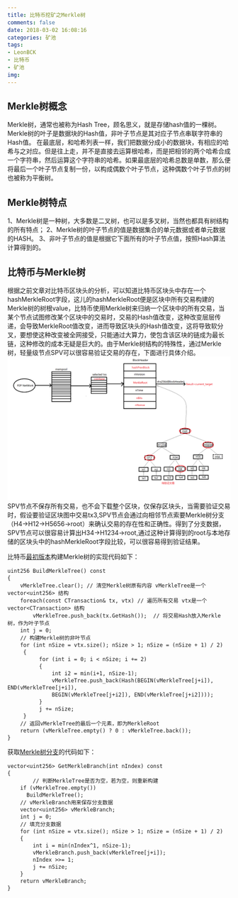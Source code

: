 ```yaml
---
title: 比特币挖矿之Merkle树
comments: false
date: 2018-03-02 16:08:16
categories: 矿池 
tags: 
- LeonBCK 
- 比特币 
- 矿池
img:
---
```


## Merkle树概念
Merkle树，通常也被称为Hash Tree，顾名思义，就是存储hash值的一棵树。Merkle树的叶子是数据块的Hash值，非叶子节点是其对应子节点串联字符串的Hash值。
在最底层，和哈希列表一样，我们把数据分成小的数据块，有相应的哈希与之对应。但是往上走，并不是直接去运算根哈希，而是把相邻的两个哈希合成一个字符串，然后运算这个字符串的哈希。如果最底层的哈希总数是单数，那么便将最后一个叶子节点复制一份，以构成偶数个叶子节点，这种偶数个叶子节点的树也被称为平衡树。

## Merkle树特点
1、Merkle树是一种树，大多数是二叉树，也可以是多叉树，当然也都具有树结构的所有特点；
2、Merkle树的叶子节点的值是数据集合的单元数据或者单元数据的HASH。
3、非叶子节点的值是根据它下面所有的叶子节点值，按照Hash算法计算得到的。

## 比特币与Merkle树
根据之前文章对比特币区块头的分析，可以知道比特币区块头中存在一个hashMerkleRoot字段，这儿的hashMerkleRoot便是区块中所有交易构建的Merkle树的树根value，比特币使用Merkle树来归纳一个区块中的所有交易，当某个节点试图修改某个区块中的交易时，交易的Hash值改变，这种改变层层传递，会导致MerkleRoot值改变，进而导致区块头的Hash值改变，这将导致软分叉，要想使这种改变被全网接受，只能通过大算力，使包含该区块的链成为最长链，这种修改的成本无疑是巨大的。由于Merkle树结构的特殊性，通过Merkle树，轻量级节点SPV可以很容易验证交易的存在，下面进行具体介绍。
![](/images/miner.png)
SPV节点不保存所有交易，也不会下载整个区块，仅保存区块头，当需要验证交易时，假设要验证区块图中交易tx3,SPV节点会通过向相邻节点索要Merkle树分支（H4->H12->H5656->root）来确认交易的存在性和正确性。得到了分支数据，SPV节点可以很容易计算出H34->H1234->root,通过这种计算得到的root与本地存储的区块头中的hashMerkleRoot字段比较，可以很容易得到验证结果。

比特币[最初版本](https://github.com/trottier/original-bitcoin/blob/92ee8d9a994391d148733da77e2bbc2f4acc43cd/src/main.h#L868)构建Merkle树的实现代码如下：
```
uint256 BuildMerkleTree() const
{
    vMerkleTree.clear(); // 清空Merkle树原有内容 vMerkleTree是一个vector<uint256> 结构
    foreach(const CTransaction& tx, vtx) // 遍历所有交易 vtx是一个vector<CTransaction> 结构 
		vMerkleTree.push_back(tx.GetHash());  // 将交易Hash放入Merkle树，作为叶子节点 
	int j = 0;
    // 构建Merkle树的非叶节点
    for (int nSize = vtx.size(); nSize > 1; nSize = (nSize + 1) / 2)
     {
		  for (int i = 0; i < nSize; i += 2)
		  {
			  int i2 = min(i+1, nSize-1);
              vMerkleTree.push_back(Hash(BEGIN(vMerkleTree[j+i]),  END(vMerkleTree[j+i]),
			  BEGIN(vMerkleTree[j+i2]), END(vMerkleTree[j+i2])));
		  }
		  j += nSize;
	 }
	// 返回vMerkleTree的最后一个元素，即为MerkleRoot
	return (vMerkleTree.empty() ? 0 : vMerkleTree.back());
}
```
获取[Merkle树分支](https://github.com/trottier/original-bitcoin/blob/92ee8d9a994391d148733da77e2bbc2f4acc43cd/src/main.h#L887)的代码如下：
```
vector<uint256> GetMerkleBranch(int nIndex) const
{
	    // 判断MerkleTree是否为空，若为空，则重新构建
	if (vMerkleTree.empty())
	  BuildMerkleTree();
	// vMerkleBranch用来保存分支数据
	vector<uint256> vMerkleBranch;
	int j = 0;
	// 填充分支数据
	for (int nSize = vtx.size(); nSize > 1; nSize = (nSize + 1) / 2)
	{
		int i = min(nIndex^1, nSize-1);
		vMerkleBranch.push_back(vMerkleTree[j+i]);
		nIndex >>= 1;
		j += nSize;
	}
	return vMerkleBranch;
}
```
